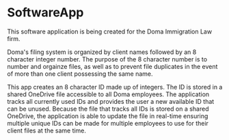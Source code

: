 # SoftwareApp
This software application is being created for the Doma Immigration Law firm.

Doma's filing system is organized by client names followed by an 8 character integer number.
The purpose of the 8 character number is to number and orgainze files, as well as to prevent file duplicates in the event of more than one client possessing the same name.

This app creates an 8 character ID made up of integers.
The ID is stored in a shared OneDrive file accessible to all Doma employees.
The application tracks all currently used IDs and provides the user a new available ID that can be unused.
Because the file that tracks all IDs is stored on a shared OneDrive, the application is able to update the file in real-time ensuring multiple unique IDs can be made for multiple employees to use for their client files at the same time.
